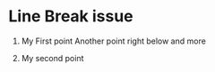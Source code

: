 Line Break issue
================

1.  My First point
    Another point right below
    and more

2.  My second point
